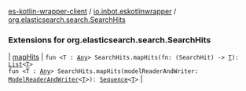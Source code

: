 [es-kotlin-wrapper-client](../../index.md) / [io.inbot.eskotlinwrapper](../index.md) / [org.elasticsearch.search.SearchHits](./index.md)

### Extensions for org.elasticsearch.search.SearchHits

| [mapHits](map-hits.md) | `fun <T : `[`Any`](https://kotlinlang.org/api/latest/jvm/stdlib/kotlin/-any/index.html)`> SearchHits.mapHits(fn: (SearchHit) -> `[`T`](map-hits.md#T)`): `[`List`](https://kotlinlang.org/api/latest/jvm/stdlib/kotlin.collections/-list/index.html)`<`[`T`](map-hits.md#T)`>`<br>`fun <T : `[`Any`](https://kotlinlang.org/api/latest/jvm/stdlib/kotlin/-any/index.html)`> SearchHits.mapHits(modelReaderAndWriter: `[`ModelReaderAndWriter`](../-model-reader-and-writer/index.md)`<`[`T`](map-hits.md#T)`>): `[`Sequence`](https://kotlinlang.org/api/latest/jvm/stdlib/kotlin.sequences/-sequence/index.html)`<`[`T`](map-hits.md#T)`>` |

